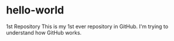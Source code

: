 # hello-world
1st Repository 
This is my 1st ever repository in GitHub. I'm trying to understand how GitHub works.
